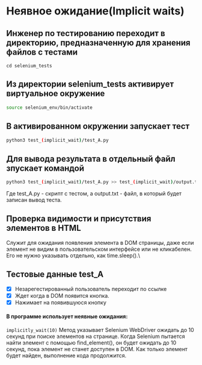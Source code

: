 # Неявное ожидание(Implicit waits)  

## Инженер по тестированию переходит в директорию, предназначенную для хранения файлов с тестами
```
cd selenium_tests
```
## Из директории selenium_tests активирует виртуальное окружение
```sh
source selenium_env/bin/activate
```
## В активированном окружении запускает тест 
```sh
python3 test_(implicit_wait)/test_A.py
```
## Для вывода результата в отдельный файл зпускает командой 
```sh
python3 test_(implicit_wait)/test_A.py >> test_(implicit_wait)/output.txt
```
Где test_A.py -  скрипт с тестом, а output.txt - файл, в который будет записан вывод теста.


## Проверка видимости и присутствия элементов в HTML
Служит для ожидания появления элемента в DOM страницы, даже если элемент не видим в пользовательском интерфейсе или не кликабелен.\
Его не нужно указывать отдельно, как time.sleep().\


## Тестовые данные test_A
- [x] Незарегестированный пользователь переходит по ссылке
- [x] Ждет когда в DOM появится кнопка.
- [x] Нажимает на появившуюся кнопку
#### В программе использует неявные ожидания:
```implicitly_wait(10)``` Метод указывает Selenium WebDriver ожидать до 10 секунд при поиске элементов на странице.
Когда Selenium пытается найти элемент с помощью find_element(), он будет ожидать до 10 секунд, пока элемент не станет доступен в DOM.
Как только элемент будет найден, выполнение кода продолжится.

